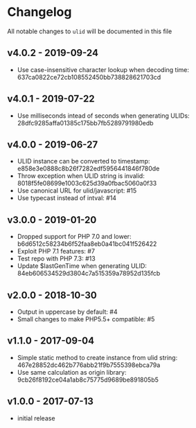 # Changelog

All notable changes to `ulid` will be documented in this file

## v4.0.2 - 2019-09-24

- Use case-insensitive character lookup when decoding time: 637ca0822ce72cb108552450bb738828621703cd

## v4.0.1 - 2019-07-22

- Use milliseconds intead of seconds when generating ULIDs: 28dfc9285affa01385c175bb7fb5289791980edb

## v4.0.0 - 2019-06-27

- ULID instance can be converted to timestamp: e858e3e0888c8b26f7282edf5956441846f780de
- Throw exception when ULID string is invalid: 8018f5fe08699e1003c625d39a0fbac5060a0f33
- Use canonical URL for ulid/javascript: #15
- Use typecast instead of intval: #14

## v3.0.0 - 2019-01-20

- Dropped support for PHP 7.0 and lower: b6d6512c58234b6f52faa8eb0a41bc041f526422
- Exploit PHP 7.1 features: #7 
- Test repo with PHP 7.3: #13 
- Update $lastGenTime when generating ULID: 84eb606534529d3804c7a515359a78952d135fcb

## v2.0.0 - 2018-10-30

- Output in uppercase by default: #4
- Small changes to make PHP5.5+ compatible: #5

## v1.1.0 - 2017-09-04

- Simple static method to create instance from ulid string: 467e28852dc462b776abb21f9b7555398ebca79a
- Use same calculation as origin library: 9cb26f8192ce04a1ab8c75775d9689be891805b5

## v1.0.0 - 2017-07-13

- initial release
